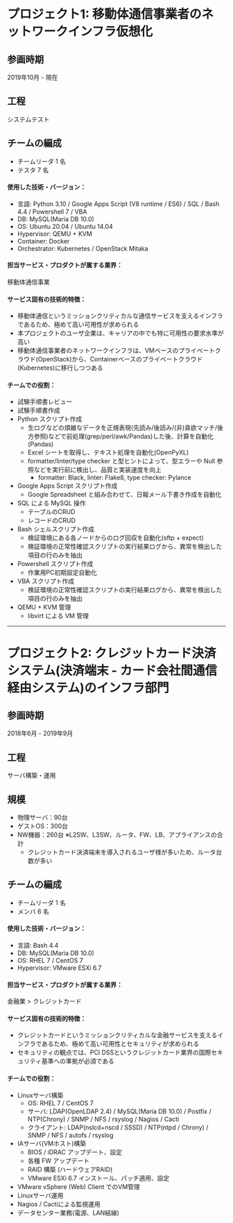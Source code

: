 # プロジェクト1: 移動体通信事業者のネットワークインフラ仮想化

## 参画時期

2019年10月 - 現在

## 工程

システムテスト

## チームの編成

- チームリーダ 1 名
- テスタ 7 名

<!-- ## チームの特徴・課題（100~200 文字程度） -->

#### 使用した技術・バージョン：

- 言語: Python 3.10 / Google Apps Script (V8 runtime / ES6) / SQL / Bash 4.4 / Powershell 7 / VBA
- DB: MySQL(Maria DB 10.0)
- OS: Ubuntu 20.04 / Ubuntu 14.04
- Hypervisor: QEMU + KVM
- Container: Docker
- Orchestrator: Kubernetes / OpenStack Mitaka

#### 担当サービス・プロダクトが属する業界：

移動体通信事業

#### サービス固有の技術的特徴：

- 移動体通信というミッションクリティカルな通信サービスを支えるインフラであるため、極めて高い可用性が求められる
- 本プロジェクトのユーザ企業は、キャリアの中でも特に可用性の要求水準が高い
- 移動体通信事業者のネットワークインフラは、VMベースのプライベートクラウド(OpenStack)から、Containerベースのプライベートクラウド(Kubernetes)に移行しつつある

#### チームでの役割：

- 試験手順書レビュー
- 試験手順書作成
- Python スクリプト作成
  - 生ログなどの煩雑なデータを正規表現(先読み/後読み/(非)貪欲マッチ/後方参照)などで前処理(grep/perl/awk/Pandas)した後、計算を自動化(Pandas)
  - Excel シートを取得し、テキスト処理を自動化(OpenPyXL)
  - formatter/linter/type checker と型ヒントによって、型エラーや Null 参照などを実行前に検出し、品質と実装速度を向上
    - formatter: Black, linter: Flake8, type checker: Pylance
- Google Apps Script スクリプト作成
  - Google Spreadsheet と組み合わせて、日報メール下書き作成を自動化
- SQL による MySQL 操作
  - テーブルのCRUD
  - レコードのCRUD
- Bash シェルスクリプト作成
  - 検証環境にある各ノードからのログ回収を自動化(sftp + expect)
  - 検証環境の正常性確認スクリプトの実行結果ログから、異常を検出した項目の行のみを抽出
- Powershell スクリプト作成
  - 作業用PC初期設定自動化
- VBA スクリプト作成
  - 検証環境の正常性確認スクリプトの実行結果ログから、異常を検出した項目の行のみを抽出
- QEMU + KVM 管理
  - libvirt による VM 管理

<!-- ## チームの課題と自身が工夫したこと（80~200 文字程度）

- 〜という課題が常態化していたため、XXX を導入した
- 〜という課題に対して、XXX を提案し、チームに波及させた -->

<!-- ## 成果（数値 or 表彰 or 誰に喜んでもらったか等 80 文字程度）

- 〜におけるコストを XX％削減することができた
- 〜に貢献した結果、メンバーから XXX というコメントをいただいた -->

---

# プロジェクト2: クレジットカード決済システム(決済端末 - カード会社間通信経由システム)のインフラ部門

## 参画時期

2018年6月 - 2019年9月

## 工程

サーバ構築・運用

## 規模

- 物理サーバ：90台
- ゲストOS：300台
- NW機器：260台 ※L2SW、L3SW、ルータ、FW、LB、アプライアンスの合計
  - クレジットカード決済端末を導入されるユーザ様が多いため、ルータ台数が多い

## チームの編成

- チームリーダ 1 名
- メンバ 6 名

<!-- ## チームの特徴・課題（100~200 文字程度） -->

#### 使用した技術・バージョン：

- 言語: Bash 4.4
- DB: MySQL(Maria DB 10.0)
- OS: RHEL 7 / CentOS 7
- Hypervisor: VMware ESXi 6.7

#### 担当サービス・プロダクトが属する業界：

金融業 > クレジットカード

#### サービス固有の技術的特徴：

- クレジットカードというミッションクリティカルな金融サービスを支えるインフラであるため、極めて高い可用性とセキュリティが求められる
- セキュリティの観点では、PCI DSSというクレジットカード業界の国際セキュリティ基準への準拠が必須である

#### チームでの役割：

- Linuxサーバ構築
  - OS: RHEL 7 / CentOS 7
  - サーバ: LDAP(OpenLDAP 2.4) / MySQL(Maria DB 10.0) / Postfix / NTP(Chrony) / SNMP / NFS / rsyslog / Nagios / Cacti
  - クライアント: LDAP(nslcd+nscd / SSSD) / NTP(ntpd / Chrony) / SNMP / NFS / autofs / rsyslog
- IAサーバ(VMホスト)構築
  - BIOS / iDRAC アップデート、設定
  - 各種 FW アップデート
  - RAID 構築 (ハードウェアRAID)
  - VMware ESXi 6.7 インストール、パッチ適用、設定
- VMware vSphere (Web) Client でのVM管理
- Linuxサーバ運用
- Nagios / Cactiによる監視運用
- データセンター業務(電源、LAN結線)

<!-- ## チームの課題と自身が工夫したこと（80~200 文字程度）

- 〜という課題が常態化していたため、XXX を導入した
- 〜という課題に対して、XXX を提案し、チームに波及させた -->

<!-- ## 成果（数値 or 表彰 or 誰に喜んでもらったか等 80 文字程度）

- 〜におけるコストを XX％削減することができた
- 〜に貢献した結果、メンバーから XXX というコメントをいただいた -->
